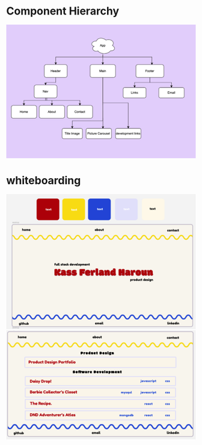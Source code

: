 # Component Hierarchy
![wireframe](./portfolio/src/images/wireframe.png)
# whiteboarding 
![whiteboarding](./portfolio/src/images/whiteboarding.png)
![whiteboarding2](./portfolio/src/images/whiteboarding2.png)